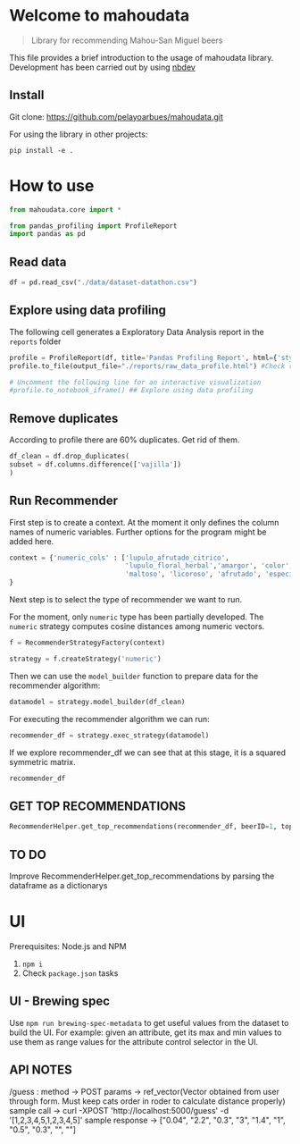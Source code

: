 # Welcome to mahoudata
> Library for recommending Mahou-San Miguel beers


This file provides a brief introduction to the usage of mahoudata library. Development has been carried out by using [nbdev](https://nbdev.fast.ai/tutorial/)

## Install

Git clone: https://github.com/pelayoarbues/mahoudata.git

For using the library in other projects:

`pip install -e .`

# How to use

```python
from mahoudata.core import *

from pandas_profiling import ProfileReport
import pandas as pd
```

## Read data

```python
df = pd.read_csv("./data/dataset-datathon.csv")
```

## Explore using data profiling

The following cell generates a Exploratory Data Analysis report in the `reports` folder

```python
profile = ProfileReport(df, title='Pandas Profiling Report', html={'style':{'full_width':True}})
profile.to_file(output_file="./reports/raw_data_profile.html") #Check reports folder

# Uncomment the following line for an interactive visualization
#profile.to_notebook_iframe() ## Explore using data profiling
```

## Remove duplicates
According to profile there are 60% duplicates. Get rid of them.


```python
df_clean = df.drop_duplicates(
subset = df.columns.difference(['vajilla'])
)
```

## Run Recommender

First step is to create a context. At the moment it only defines the column names of numeric variables. Further options for the program might be added here.

```python
context = {'numeric_cols' : ['lupulo_afrutado_citrico', 
                             'lupulo_floral_herbal','amargor', 'color', 
                             'maltoso', 'licoroso', 'afrutado', 'especias','acidez']
}
```

Next step is to select the type of recommender we want to run. 

For the moment, only `numeric` type has been partially developed. The `numeric` strategy computes cosine distances among numeric vectors.

```python
f = RecommenderStrategyFactory(context)

strategy = f.createStrategy('numeric')

```

Then we can use the `model_builder` function to prepare data for the recommender algorithm:

```python
datamodel = strategy.model_builder(df_clean)
```

For executing the recommender algorithm we can run:

```python
recommender_df = strategy.exec_strategy(datamodel)
```

If we explore recommender_df we can see that at this stage, it is a squared symmetric matrix.

```python
recommender_df
```

## GET TOP RECOMMENDATIONS

```python
RecommenderHelper.get_top_recommendations(recommender_df, beerID=1, topk=6, sort_asc=True)
```

## TO DO

Improve RecommenderHelper.get_top_recommendations by parsing the dataframe as a dictionarys

# UI

Prerequisites: Node.js and NPM

1. `npm i`
2. Check `package.json` tasks

## UI - Brewing spec

Use `npm run brewing-spec-metadata` to get useful values from the dataset to build the UI. For example: given an attribute, get its max and min values to use them as range values for the attribute control selector in the UI.

## API NOTES

/guess : 
    method -> POST
    params -> ref_vector(Vector obtained from user through form. Must keep cats order in roder to calculate distance properly)
    sample call -> curl -XPOST 'http://localhost:5000/guess' -d '[1,2,3,4,5,1,2,3,4,5]'
    sample response -> ["0.04", "2.2", "0.3", "3", "1.4", "1", "0.5", "0.3", "", ""]

